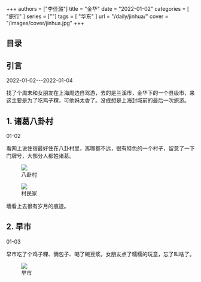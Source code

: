 +++
authors = ["李佳潞"]
title = "金华"
date = "2022-01-02"
categories = [
    "旅行"
]
series = [""]
tags = [
    "华东"
]
url = "/daily/jinhua/"
cover = "/images/cover/jinhua.jpg"
+++
<!DOCTYPE html>
<html lang="zh-CN">
<head>
    <meta charset="UTF-8">
    <meta name="viewport" content="width=device-width, initial-scale=1.0">
    <link rel="stylesheet" href="/assets/css/styles.css">
    <script src="/assets/js/toc.js"></script>    
</head>
<body>
    <article>
        <nav>
            <h2>目录</h2>
            <ul id="toc">
                <!-- 目录项会在这里动态生成 -->
            </ul>
        </nav>
        <section>
            <h2>引言</h2>
            <p>2022-01-02---2022-01-04</p>
            <p>         找了个周末和女朋友在上海周边自驾游，去的是兰溪市，金华下的一个县级市，来这主要是为了吃鸡子粿，可他妈太香了。没成想是上海封城前的最后一次旅游。</p>
        </section>
        <section>
            <h2>1. 诸葛八卦村</h2>
            <p>01-02 <i class="fas fa-sun"></i></p>
            <p>         看网上说住宿最好住在八卦村里，离哪都不远，很有特色的一个村子，留意了一下门牌号，大部分人都姓诸葛。</p>
            <div class="container">
                <div class="image">
                    <figure>
                        <a data-fancybox="gallery" href="https://cdn.heirenlop.com/daily-record/jinhua3.jpg">
    <img src="https://cdn.heirenlop.com/daily-record/jinhua3.jpg" loading="lazy">
</a>
                        <figcaption>八卦村</figcaption>
                    </figure>
                </div>
            </div>
            <div class="container">
                <div class="image">
                    <figure>
                        <a data-fancybox="gallery" href="https://cdn.heirenlop.com/daily-record/jinhua1.jpg">
    <img src="https://cdn.heirenlop.com/daily-record/jinhua1.jpg" loading="lazy">
</a>
                        <figcaption>村民家</figcaption>
                    </figure>
                </div>
                <div class="text">
                    <p>         墙看上去很有岁月的痕迹。</p>
                </div>
            </div>
        </section>
        <section>
            <h2>2. 早市</h2>
            <p>01-03 <i class="fas fa-cloud"></i></p>
            <div class="container">
                <div class="text">
                    <p>         早市吃了个鸡子粿、俩包子、喝了碗豆浆。女朋友点了糯糯的玩意，忘了叫啥了。</p>
                </div>
                <div class="image">
                    <figure>
                        <a data-fancybox="gallery" href="https://cdn.heirenlop.com/daily-record/jinhua2.jpg">
    <img src="https://cdn.heirenlop.com/daily-record/jinhua2.jpg" loading="lazy">
</a>
                        <figcaption>早市</figcaption>
                    </figure>
                </div>
            </div>
        </section>
    </article>
</body>
</html>
